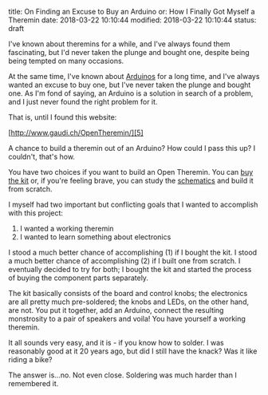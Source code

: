 title: On Finding an Excuse to Buy an Arduino or: How I Finally Got Myself a Theremin
date: 2018-03-22 10:10:44
modified: 2018-03-22 10:10:44
status: draft

I've known about theremins for a while, and I've always found them
fascinating, but I'd never taken the plunge and bought one, despite being
being tempted on many occasions.

At the same time, I've known about [Arduinos][4] for a long time, and I've
always wanted an excuse to buy one, but I've never taken the plunge and
bought one.  As I'm fond of saying, an Arduino is a solution in search of a
problem, and I just never found the right problem for it.

That is, until I found this website:

[http://www.gaudi.ch/OpenTheremin/][5]

A chance to build a theremin out of an Arduino?  How could I pass this up?
I couldn't, that's how.

You have two choices if you want to build an Open Theremin.  You can [buy
the kit][8] or, if you're feeling brave, you can study the [schematics][7]
and build it from scratch.

I myself had two important but conflicting goals that I wanted to accomplish
with this project:

1. I wanted a working theremin
1. I wanted to learn something about electronics

I stood a much better chance of accomplishing (1) if I bought the kit.  I
stood a much better chance of accomplishing (2) if I built one from scratch.
I eventually decided to try for both; I bought the kit and started the
process of buying the component parts separately.

The kit basically consists of the board and control knobs; the electronics
are all pretty much pre-soldered; the knobs and LEDs, on the other hand, are
not.  You put it together, add an Arduino, connect the resulting monstrosity
to a pair of speakers and voila!  You have yourself a working theremin.

It all sounds very easy, and it is - if you know how to solder.  I was
reasonably good at it 20 years ago, but did I still have the knack?  Was it
like riding a bike?

The answer is...no.  Not even close.  Soldering was much harder than I
remembered it.


[4]: https://en.wikipedia.org/wiki/Arduino

[5]: http://www.gaudi.ch/OpenTheremin/

[7]: http://www.gaudi.ch/OpenTheremin/index.php?option=com_content&view=article&id=181&Itemid=116

[8]: http://www.gaudi.ch/OpenTheremin/index.php?option=com_content&view=article&id=182&Itemid=117
